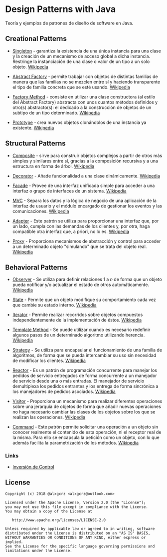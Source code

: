# Design Patterns with Java

Teoría y ejemplos de patrones de diseño de software en Java.

## Creational Patterns

* [Singleton](src/creational/singleton) - garantiza la existencia de una única instancia para una clase 
y la creación de un mecanismo de acceso global a dicha instancia. Restringe la instanciación de una clase o valor de un 
tipo a un solo objeto. [Wikipedia](https://es.wikipedia.org/wiki/Singleton)

* [Abstract Factory](src/creational/abstractFactory) - permite trabajar con objetos de distintas familias 
de manera que las familias no se mezclen entre sí y haciendo transparente el tipo de familia concreta que se esté usando.
[Wikipedia](https://es.wikipedia.org/wiki/Abstract_Factory)

* [Factory Method](src/creational/factoryMethod) - consiste en utilizar una clase constructora (al estilo del Abstract Factory) 
abstracta con unos cuantos métodos definidos y otro(s) abstracto(s): el dedicado a la construcción de objetos de un 
subtipo de un tipo determinado. [Wikipedia](https://es.wikipedia.org/wiki/Factory_Method_%28patr%C3%B3n_de_dise%C3%B1o%29)

* [Prototype](src/creational/prototype) -  crea nuevos objetos clonándolos de una instancia ya existente. 
[Wikipedia](https://es.wikipedia.org/wiki/Prototype_%28patr%C3%B3n_de_dise%C3%B1o%29)


## Structural Patterns

* [Composite](src/structural/composite) - sirve para construir objetos 
complejos a partir de otros más simples y similares entre sí, gracias a la composición recursiva y a una estructura en 
forma de árbol. [Wikipedia](https://es.wikipedia.org/wiki/Composite_%28patr%C3%B3n_de_dise%C3%B1o%29)

* [Decorator](src/structural/decorator) - Añade funcionalidad a una 
clase dinámicamente. [Wikipedia](https://es.wikipedia.org/wiki/Decorator_%28patr%C3%B3n_de_dise%C3%B1o%29)

* [Facade](src/structural/facade) - Provee de una interfaz unificada 
simple para acceder a una interfaz o grupo de interfaces de un sistema. [Wikipedia](https://es.wikipedia.org/wiki/Facade_%28patr%C3%B3n_de_dise%C3%B1o%29)

* [MVC](src/structural/mvc) - Separa los datos y la lógica de 
negocio de una aplicación de la interfaz de usuario y el módulo encargado de gestionar los eventos y las comunicaciones. 
[Wikipedia](https://es.wikipedia.org/wiki/Modelo%E2%80%93vista%E2%80%93controlador)

* [Adapter](src/structural/adapter) - Este patrón se utiliza para 
proporcionar una interfaz que, por un lado, cumpla con las demandas de los clientes y, por otra, haga compatible otra 
interfaz que, a priori, no lo es. [Wikipedia](https://es.wikipedia.org/wiki/Adapter_%28patr%C3%B3n_de_dise%C3%B1o%29)

* [Proxy](src/structural/proxy) - Proporciona mecanismos de abstracción y control para acceder a un determinado objeto
"simulando" que se trata del objeto real. [Wikipedia](https://es.wikipedia.org/wiki/Proxy_%28patr%C3%B3n_de_dise%C3%B1o%29)


## Behavioral Patterns

* [Observer](src/behavioral/observer) - Se utiliza para definir relaciones 1 a *n* de forma que un objeto pueda notificar
y/o actualizar el estado de otros automáticamente. [Wikipedia](https://es.wikipedia.org/wiki/Observer_%28patr%C3%B3n_de_dise%C3%B1o%29)

* [State](src/behavioral/state) - Permite que un objeto modifique su comportamiento cada vez que cambie su estado interno. 
[Wikipedia](https://es.wikipedia.org/wiki/State_%28patr%C3%B3n_de_dise%C3%B1o%29)

* [Iterator](src/behavioral/iterator) - Permite realizar recorridos sobre objetos compuestos independientemente de la implementación de éstos. 
[Wikipedia](https://es.wikipedia.org/wiki/Iterador_%28patr%C3%B3n_de_dise%C3%B1o%29)

* [Template Method](src/behavioral/templateMethod) - Se puede utilizar cuando es necesario redefinir algunos pasos de un determinado algoritmo utilizando herencia. 
[Wikipedia](https://es.wikipedia.org/wiki/Template_Method_%28patr%C3%B3n_de_dise%C3%B1o%29)

* [Strategy](src/behavioral/strategy) - Se utiliza para encapsular el funcionamiento de una familia de algoritmos, de forma que
se pueda intercambiar su uso sin necesidad de modificar los clientes. [Wikipedia](https://es.wikipedia.org/wiki/Strategy_%28patr%C3%B3n_de_dise%C3%B1o%29)

* [Reactor](src/behavioral/reactor) - Es un patrón de programación concurrente para manejar los pedidos de servicio 
entregados de forma concurrente a un manejador de servicio desde una o más entradas. El manejador de servicio demultiplexa 
los pedidos entrantes y los entrega de forma sincrónica a los manejadores de pedidos asociados. [Wikipedia](https://es.wikipedia.org/wiki/Reactor_%28patr%C3%B3n_de_dise%C3%B1o%29)

* [Visitor](src/behavioral/visitor) - Proporciona un mecanismo para realizar diferentes operaciones sobre una jerarquía de
objetos de forma que añadir nuevas operaciones no haga necesario cambiar las clases de los objetos sobre los que se realizan
las operaciones. [Wikipedia](https://es.wikipedia.org/wiki/Visitor_%28patr%C3%B3n_de_dise%C3%B1o%29)

* [Command](src/behavioral/command) - Este patrón permite solicitar una operación a un objeto sin conocer realmente el 
contenido de esta operación, ni el receptor real de la misma. Para ello se encapsula la petición como un objeto, con lo 
que además facilita la parametrización de los métodos. [Wikipedia](https://es.wikipedia.org/wiki/Command_%28patr%C3%B3n_de_dise%C3%B1o%29)


### Links

* [Inversión de Control](https://danielggarcia.wordpress.com/2014/01/15/inversion-de-control-e-inyeccion-de-dependencias)


License
-------
    Copyright (c) 2018 @alxgcrz <alxgcrz@outlook.com>
    
    Licensed under the Apache License, Version 2.0 (the "License");
    you may not use this file except in compliance with the License.
    You may obtain a copy of the License at
    
       http://www.apache.org/licenses/LICENSE-2.0
    
    Unless required by applicable law or agreed to in writing, software
    distributed under the License is distributed on an "AS IS" BASIS,
    WITHOUT WARRANTIES OR CONDITIONS OF ANY KIND, either express or implied.
    See the License for the specific language governing permissions and
    limitations under the License.
